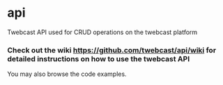 # api
Twebcast API used for CRUD operations on the twebcast platform 

### Check out the wiki https://github.com/twebcast/api/wiki for detailed instructions on how to use the twebcast API

You may also browse the code examples. 

